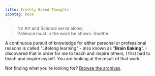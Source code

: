 ```yaml
---
title: Freshly Baked Thoughts
icontag: book
---
```


> No Art and Science serve alone; <br/>Patience must in the work be shown. <span>Goethe</span>

A continuous pursuit of knowledge for either personal or professional reasons is called "Lifelong learning" - also known as "**Brain Baking**". I discovered that in order for me to teach and inspire others, I first had to teach and inspire myself. You are looking at the result of that work. 

Not finding what you're looking for? [Browse the archives](/tags).
